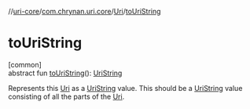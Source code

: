 //[uri-core](../../../index.md)/[com.chrynan.uri.core](../index.md)/[Uri](index.md)/[toUriString](to-uri-string.md)

# toUriString

[common]\
abstract fun [toUriString](to-uri-string.md)(): [UriString](../-uri-string/index.md)

Represents this [Uri](index.md) as a [UriString](../-uri-string/index.md) value. This should be a [UriString](../-uri-string/index.md) value consisting of all the parts of the [Uri](index.md).
